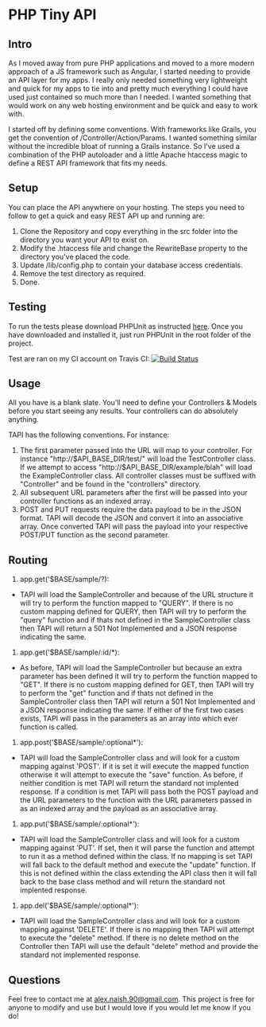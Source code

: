 # PHP Tiny API

Intro 
-----

As I moved away from pure PHP applications and moved to a more modern approach of a JS framework such as Angular, I started needing to provide an API layer for my apps. I really only needed something very lightweight and quick for my apps to tie into and pretty much everything I could have used just contained so much more than I needed. I wanted something that would work on any web hosting environment and be quick and easy to work with.

I started off by defining some conventions. With frameworks like Grails, you get the convention of /Controller/Action/Params. I wanted something similar without the incredible bloat of running a Grails instance. So I've used a combination of the PHP autoloader and a little Apache htaccess magic to define a REST API framework that fits my needs.

Setup
-----

You can place the API anywhere on your hosting. The steps you need to follow to get a quick and easy REST API up and running are:

1. Clone the Repository and copy everything in the src folder into the directory you want your API to exist on.
1. Modify the .htaccess file and change the RewriteBase property to the directory you've placed the code. 
1. Update /lib/config.php to contain your database access credentials.
1. Remove the test directory as required.
1. Done.

Testing
-----

To run the tests please download PHPUnit as instructed [here](https://phpunit.de/manual/current/en/installation.html#installation.phar). Once you have downloaded and installed it, just run PHPUnit in the root folder of the project. 

Test are ran on my CI account on Travis CI:
[![Build Status](https://travis-ci.org/alexnaish/thin-api.svg)](https://travis-ci.org/alexnaish/thin-api)

Usage
-----

All you have is a blank slate. You'll need to define your Controllers & Models before you start seeing any results. Your controllers can do absolutely anything. 

TAPI has the following conventions. For instance:

1. The first parameter passed into the URL will map to your controller. For instance "http://$API_BASE_DIR/test/" will load the TestController class. If we attempt to access "http://$API_BASE_DIR/example/blah" will load the ExampleController class. All controller classes must be suffixed with "Controller" and be found in the "controllers" directory.
2. All subsequent URL parameters after the first will be passed into your controller functions as an indexed array.
3. POST and PUT requests require the data payload to be in the JSON format. TAPI will decode the JSON and convert it into an associative array. Once converted TAPI will pass the payload into your respective POST/PUT function as the second parameter.

Routing
-----

1. app.get('$BASE/sample/?):
 * TAPI will load the SampleController and because of the URL structure it will try to perform the function mapped to "QUERY". If there is no custom mapping defined for QUERY, then TAPI will try to perform the "query" function and if thats not defined in the SampleController class then TAPI will return a 501 Not Implemented and a JSON response indicating the same.
 
1. app.get('$BASE/sample/:id/*):
 * As before, TAPI will load the SampleController but because an extra parameter has been defined it will try to perform the function mapped to "GET". If there is no custom mapping defined for GET, then TAPI will try to perform the "get" function and if thats not defined in the SampleController class then TAPI will return a 501 Not Implemented and a JSON response indicating the same. If either of the first two cases exists, TAPI will pass in the parameters as an array into which ever function is called. 
 
1. app.post('$BASE/sample/:optional*'):
 * TAPI will load the SampleController class and will look for a custom mapping against 'POST'. If it is set it will execute the mapped function otherwise it will attempt to execute the "save" function. As before, if neither condition is met TAPI will return the standard not implented response. If a condition is met TAPI will pass both the POST payload and the URL parameters to the function with the URL parameters passed in as an indexed array and the payload as an associative array. 
 
1. app.put('$BASE/sample/:optional*'):
 * TAPI will load the SampleController class and will look for a custom mapping against 'PUT'. If set, then it will parse the function and attempt to run it as a method defined within the class. If no mapping is set TAPI will fall back to the default method and execute the "update" function. If this is not defined within the class extending the API class then it will fall back to the base class method and will return the standard not implented response.
 
1. app.del('$BASE/sample/:optional*'):
 * TAPI will load the SampleController class and will look for a custom mapping against 'DELETE'. If there is no mapping then TAPI will attempt to execute the "delete" method. If there is no delete method on the Controller then TAPI will use the default "delete" method and provide the standard not implemented response.
 
 Questions
 -----
 
 Feel free to contact me at alex.naish.90@gmail.com. This project is free for anyone to modify and use but I would love if you would let me know if you do!

